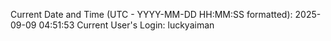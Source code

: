 Current Date and Time (UTC - YYYY-MM-DD HH:MM:SS formatted): 2025-09-09 04:51:53
Current User's Login: luckyaiman
